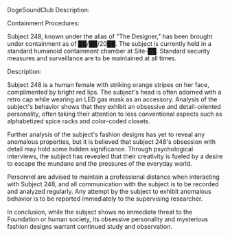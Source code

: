 DogeSoundClub Description:

Containment Procedures:

Subject 248, known under the alias of "The Designer," has been brought under containment as of ██/██/20██. The subject is currently held in a standard humanoid containment chamber at Site-██. Standard security measures and surveillance are to be maintained at all times.

Description:

Subject 248 is a human female with striking orange stripes on her face, complimented by bright red lips. The subject's head is often adorned with a retro cap while wearing an LED gas mask as an accessory. Analysis of the subject's behavior shows that they exhibit an obsessive and detail-oriented personality, often taking their attention to less conventional aspects such as alphabetized spice racks and color-coded closets.

Further analysis of the subject's fashion designs has yet to reveal any anomalous properties, but it is believed that subject 248's obsession with detail may hold some hidden significance. Through psychological interviews, the subject has revealed that their creativity is fueled by a desire to escape the mundane and the pressures of the everyday world.

Personnel are advised to maintain a professional distance when interacting with Subject 248, and all communication with the subject is to be recorded and analyzed regularly. Any attempt by the subject to exhibit anomalous behavior is to be reported immediately to the supervising researcher. 

In conclusion, while the subject shows no immediate threat to the Foundation or human society, its obsessive personality and mysterious fashion designs warrant continued study and observation.